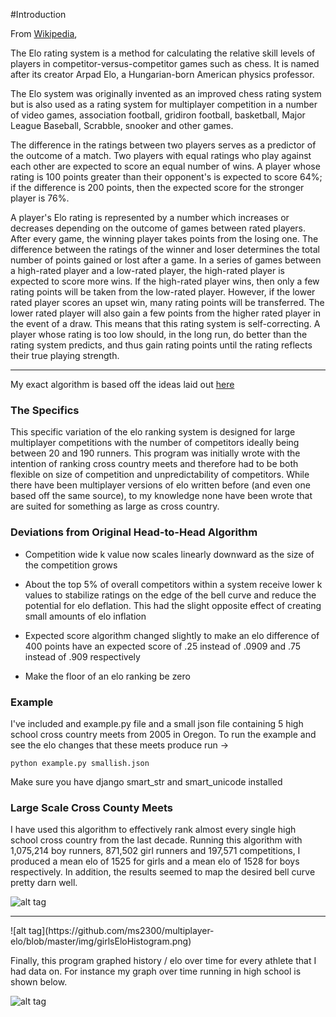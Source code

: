 #Introduction

From [Wikipedia](https://en.wikipedia.org/wiki/Elo_rating_system),

The Elo rating system is a method for calculating the relative skill levels of players in competitor-versus-competitor games such as chess. It is named after its creator Arpad Elo, a Hungarian-born American physics professor.

The Elo system was originally invented as an improved chess rating system but is also used as a rating system for multiplayer competition in a number of video games, association football, gridiron football, basketball, Major League Baseball, Scrabble, snooker and other games.

The difference in the ratings between two players serves as a predictor of the outcome of a match. Two players with equal ratings who play against each other are expected to score an equal number of wins. A player whose rating is 100 points greater than their opponent's is expected to score 64%; if the difference is 200 points, then the expected score for the stronger player is 76%.

A player's Elo rating is represented by a number which increases or decreases depending on the outcome of games between rated players. After every game, the winning player takes points from the losing one. The difference between the ratings of the winner and loser determines the total number of points gained or lost after a game. In a series of games between a high-rated player and a low-rated player, the high-rated player is expected to score more wins. If the high-rated player wins, then only a few rating points will be taken from the low-rated player. However, if the lower rated player scores an upset win, many rating points will be transferred. The lower rated player will also gain a few points from the higher rated player in the event of a draw. This means that this rating system is self-correcting. A player whose rating is too low should, in the long run, do better than the rating system predicts, and thus gain rating points until the rating reflects their true playing strength.

<hr>

My exact algorithm is based off the ideas laid out [here](http://elo-norsak.rhcloud.com/index.php)


### The Specifics

This specific variation of the elo ranking system is designed for large multiplayer competitions with the number of competitors ideally being between 20 and 190 runners. This program was initially wrote with the intention of ranking cross country meets and therefore had to be both flexible on size of competition and unpredictability of competitors. While there have been multiplayer versions of elo written before (and even one based off the same source), to my knowledge none have been wrote that are suited for something as large as cross country.


### Deviations from Original Head-to-Head Algorithm

- Competition wide k value now scales linearly downward as the size of the competition grows

- About the top 5% of overall competitors within a system receive lower k values to stabilize ratings on the edge of the bell curve and reduce the potential for elo deflation. This had the slight opposite effect of creating small amounts of elo inflation

- Expected score algorithm changed slightly to make an elo difference of 400 points have an expected score of .25 instead of .0909 and .75 instead of .909 respectively

- Make the floor of an elo ranking be zero


### Example

I've included and example.py file and a small json file containing 5 high school cross country meets from 2005 in Oregon. To run the example and see the elo changes that these meets produce run ->
```
python example.py smallish.json
```
Make sure you have django smart_str and smart_unicode installed


### Large Scale Cross County Meets

I have used this algorithm to effectively rank almost every single high school cross country from the last decade. Running this algorithm with 1,075,214 boy runners, 871,502 girl runners and 197,571 competitions, I produced a mean elo of 1525 for girls and a mean elo of 1528 for boys respectively. In addition, the results seemed to map the desired bell curve pretty darn well.

![alt tag](https://github.com/ms2300/multiplayer-elo/blob/master/img/boysEloHistogram.png)
<hr>
![alt tag](https://github.com/ms2300/multiplayer-elo/blob/master/img/girlsEloHistogram.png)


Finally, this program graphed history / elo over time for every athlete that I had data on. For instance my graph over time running in high school is shown below.

![alt tag](https://github.com/ms2300/multiplayer-elo/blob/master/img/mattSewallElo.png)
